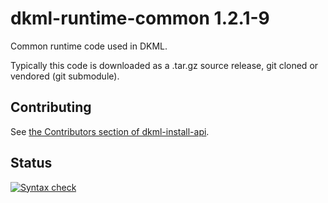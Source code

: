 # dkml-runtime-common 1.2.1-9

Common runtime code used in DKML.

Typically this code is downloaded as a .tar.gz source release, git cloned
or vendored (git submodule).

## Contributing

See [the Contributors section of dkml-install-api](https://github.com/diskuv/dkml-install-api/blob/main/contributors/README.md).

## Status

[![Syntax check](https://github.com/diskuv/dkml-runtime-common/actions/workflows/syntax.yml/badge.svg)](https://github.com/diskuv/dkml-runtime-common/actions/workflows/syntax.yml)
